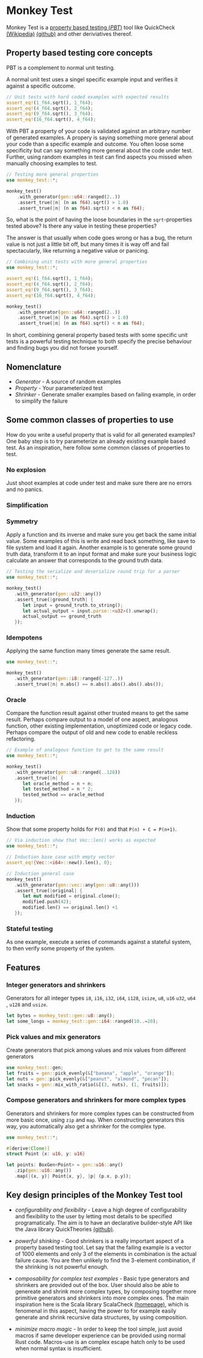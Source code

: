 # Monkey Test

Monkey Test is a
[property based testing (*PBT*)](https://en.wikipedia.org/wiki/poftware_testing#Property_testing)
tool like QuickCheck
[(Wikipedia)](https://en.wikipedia.org/wiki/QuickCheck)
[(github)](https://github.com/nick8325/quickcheck) and other deriviatives thereof.

## Property based testing core concepts

PBT is a complement to normal unit testing.

A normal unit test uses a singel specific example input and verifies it
against a specific outcome.

```rust
// Unit tests with hard coded examples with expected results
assert_eq!(1_f64.sqrt(), 1_f64);
assert_eq!(4_f64.sqrt(), 2_f64);
assert_eq!(9_f64.sqrt(), 3_f64);
assert_eq!(16_f64.sqrt(), 4_f64);
```

With PBT a property of your code is validated against an arbitrary number of
generated examples.
A propery is saying something more general about your code than a specific
example and outcome.
You often loose some specificity but can say something more general about
the code under test.
Further, using random examples in test can find aspects you missed when
manually choosing examples to test.

```rust
// Testing more general properties
use monkey_test::*;

monkey_test()
    .with_generator(gen::u64::ranged(2..))
    .assert_true(|n| (n as f64).sqrt() > 1.0)
    .assert_true(|n| (n as f64).sqrt() < n as f64);
```

So, what is the point of having the loose boundaries in the `sqrt`-properties
tested above? Is there any value in testing these properties?

The answer is that usually when code goes wrong or has a bug, the
return value is not just a little bit off, but many times it is way off and
fail spectacularly, like returning a negative value or panicing.

```rust
// Combining unit tests with more general properties
use monkey_test::*;

assert_eq!(1_f64.sqrt(), 1_f64);
assert_eq!(4_f64.sqrt(), 2_f64);
assert_eq!(9_f64.sqrt(), 3_f64);
assert_eq!(16_f64.sqrt(), 4_f64);

monkey_test()
    .with_generator(gen::u64::ranged(2..))
    .assert_true(|n| (n as f64).sqrt() > 1.0)
    .assert_true(|n| (n as f64).sqrt() < n as f64);
```

In short, combining general property based tests with some specific
unit tests is a powerful testing technique to both specify the precise behaviour
and finding bugs you did not forsee yourself.

## Nomenclature

- *Generator* - A source of random examples
- *Property* - Your parameterized test
- *Shrinker* - Generate smaller examples based on failing example, in order to
  simplify the failure

## Some common classes of properties to use

How do you write a useful property that is valid for all generated examples?
One baby step is to try parameterize an already existing example based test.
As an inspiration, here follow some common classes of properties to test.

### No explosion

Just shoot examples at code under test and make sure there are no errors and
no panics.

### Simplification

### Symmetry

Apply a function and its inverse and make sure you get back the same initial
value. Some examples of this is write and read back something, like save to
file system and load it again.
Another example is to generate some ground truth data, transform it to an
input format and make sure your business logic calculate an answer that
corresponds to the ground truth data.

```rust
// Testing the serialize and deserialize round trip for a parser
use monkey_test::*;

monkey_test()
   .with_generator(gen::u32::any())
   .assert_true(|ground_truth| {
      let input = ground_truth.to_string();
      let actual_output = input.parse::<u32>().unwrap();
      actual_output == ground_truth
   });
```

### Idempotens

Applying the same function many times generate the same result.

```rust
use monkey_test::*;

monkey_test()
   .with_generator(gen::i8::ranged(-127..))
   .assert_true(|n| n.abs() == n.abs().abs().abs().abs());
```

### Oracle

Compare the function result against other trusted means to get
the same result. Perhaps compare output to a model of one aspect,
analogous function, other existing implementation, unoptimized code or
legacy code. Perhaps compare the output of old and new code to enable
reckless refactoring.

```rust
// Example of analogous function to get to the same result
use monkey_test::*;

monkey_test()
   .with_generator(gen::u8::ranged(..128))
   .assert_true(|n| {
      let oracle_method = n + n;
      let tested_method = n * 2;
      tested_method == oracle_method
   });
```

### Induction

Show that some property holds for `P(0)` and that `P(n) + C = P(n+1)`.

```rust
// Via induction show that Vec::len() works as expected
use monkey_test::*;

// Induction base case with empty vector
assert_eq!{Vec::<i64>::new().len(), 0};

// Induction general case
monkey_test()
   .with_generator(gen::vec::any(gen::u8::any()))
   .assert_true(|original| {
      let mut modified = original.clone();
      modified.push(42);
      modified.len() == original.len() +1
   });
```

### Stateful testing

As one example, execute a series of commands against a stateful system, to
then verify some property of the system.

## Features

### Integer generators and shrinkers

Generators for all integer types `i8`, `i16`, `i32`, `i64`, `i128`, `isize`,
`u8`, `u16` `u32`, `u64` , `u128` and `usize`.

```rust
let bytes = monkey_test::gen::u8::any();
let some_longs = monkey_test::gen::i64::ranged(10..=20);
```

### Pick values and mix generators

Create generators that pick among values and mix values from different generators

```rust
use monkey_test::gen;
let fruits = gen::pick_evenly(&["banana", "apple", "orange"]);
let nuts = gen::pick_evenly(&["peanut", "almond", "pecan"]);
let snacks = gen::mix_with_ratio(&[(3, nuts), (1, fruits)]);
```

### Compose generators and shrinkers for more complex types

Generators and shrinkers for more complex types can be constructed from more
basic once, using `zip` and `map`. When constructing generators this way, you
automatically also get a shrinker for the complex type.

```rust
use monkey_test::*;

#[derive(Clone)]
struct Point {x: u16, y: u16}

let points: BoxGen<Point> = gen::u16::any()
   .zip(gen::u16::any())
   .map(|(x, y)| Point{x, y}, |p| (p.x, p.y));
```

## Key design principles of the Monkey Test tool

- *configurability and flexibility* - Leave a high degree of configurability
   and flexibility to the user by letting most details to be specified
   programatically. The aim is to have an declarative builder-style API like
   the Java library
   QuickTheories [(github)](https://github.com/quicktheories/QuickTheories).

- *powerful shinking* - Good shrinkers is a really important aspect of a
   property based testing tool. Let say that the failing example is a vector
   of 1000 elements and only 3 of the elements in combination is the actual
   failure cause. You are then unlikely to find the 3-element combination,
   if the shrinking is not powerful enough.

- *composability for complex test examples* - Basic type generators and
   shrinkers are provided out of the box.
   User should also be able to genereate and shrink more complex types, by
   composing together more primitive generators and shrinkers into more
   complex ones.
   The main inspiration here is the Scala library ScalaCheck
   [(homepage)](https://scalacheck.org/),
   which is fenomenal in this aspect, having the power to for example easily
   generate and shrink recursive data structures, by using composition.

- *minimize macro magic* - In order to keep the tool simple, just avoid macros
   if same developer experience can be provided using normal Rust code.
   Macros-use is an complex escape hatch only to be used when normal syntax
   is insufficient.
